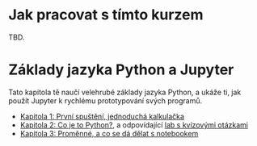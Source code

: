 # Jak pracovat s tímto kurzem

TBD.

# Základy jazyka Python a Jupyter

Tato kapitola tě naučí velehrubé základy jazyka Python, a ukáže ti, jak použít Jupyter k rychlému prototypování svých programů.

- [Kapitola 1: První spuštění, jednoduchá kalkulačka](./kapitola-01/readme.md)
- [Kapitola 2: Co je to Python?](./kapitola-02/readme.md), a odpovídající [lab s kvízovými otázkami](./kapitola-02/kapitola-02.ipynb)
- [Kapitola 3: Proměnné, a co se dá dělat s notebookem](./kapitola-03/readme.md)
